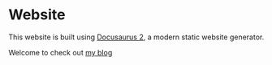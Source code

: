 # Website

This website is built using [Docusaurus 2](https://docusaurus.io/), a modern static website generator.

Welcome to check out [my blog](https://yitinglee.github.io)
